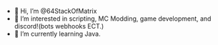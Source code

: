 - 👋 Hi, I’m @64StackOfMatrix
- 👀 I’m interested in scripting, MC Modding, game development, and discord!(bots webhooks ECT.)
- 🌱 I’m currently learning Java.

<!---
64StackOfMatrix/64StackOfMatrix is a ✨ special ✨ repository because its `README.md` (this file) appears on your GitHub profile.
You can click the Preview link to take a look at your changes.
--->
